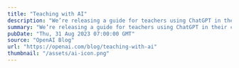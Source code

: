 ```yaml
---
title: "Teaching with AI"
description: "We’re releasing a guide for teachers using ChatGPT in their classroom—including suggested prompts, an explanation of how ChatGPT works and its limitations, the efficacy of AI detectors, and bias."
summary: "We’re releasing a guide for teachers using ChatGPT in their classroom—including suggested prompts, an explanation of how ChatGPT works and its limitations, the efficacy of AI detectors, and bias."
pubDate: "Thu, 31 Aug 2023 07:00:00 GMT"
source: "OpenAI Blog"
url: "https://openai.com/blog/teaching-with-ai"
thumbnail: "/assets/ai-icon.png"
---
```


